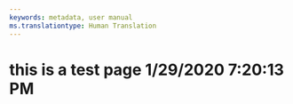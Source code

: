 ```yaml
---
keywords: metadata, user manual
ms.translationtype: Human Translation
---
```

# this is a test page 1/29/2020 7:20:13 PM